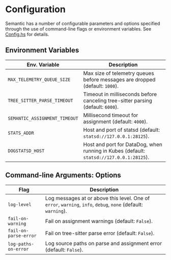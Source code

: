 # Configuration

Semantic has a number of configurable parameters and options specified through
the use of command-line flags or environment variables. See [Config.hs](https://github.com/github/semantic/blob/development/src/Semantic/Config.hs) for details.

## Environment Variables

Env. Variable | Description
--- | ---
`MAX_TELEMETRY_QUEUE_SIZE` |  Max size of telemetry queues before messages are dropped (default: `1000`).
`TREE_SITTER_PARSE_TIMEOUT` | Timeout in milliseconds before canceling tree-sitter parsing (default: `6000`).
`SEMANTIC_ASSIGNMENT_TIMEOUT` | Millisecond timeout for assignment (default: `4000`).
`STATS_ADDR` | Host and port of statsd (default: `statsd://127.0.0.1:28125`).
`DOGSTATSD_HOST` | Host and port for DataDog, when running in Kubes (default: `statsd://127.0.0.1:28125`).

## Command-line Arguments: Options

Flag | Description
--- | ---
`log-level` | Log messages at or above this level. One of `error`, `warning`, `info`, `debug`, `none` (default: `warning`).
`fail-on-warning` | Fail on assignment warnings (default: `False`).
`fail-on-parse-error` | Fail on tree-sitter parse error (default: `False`).
`log-paths-on-error` | Log source paths on parse and assignment error (default: `False`).
